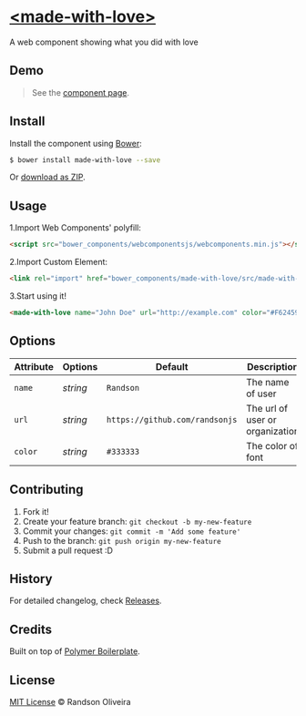 # [&lt;made-with-love&gt;](http://randsonjs.github.io/made-with-love/)

A web component showing what you did with love

## Demo

> See the [component page](http://randsonjs.github.io/made-with-love).

## Install

Install the component using [Bower](http://bower.io/):

```sh
$ bower install made-with-love --save
```

Or [download as ZIP](https://github.com/randsonjs/made-with-love/archive/master.zip).

## Usage

1.Import Web Components' polyfill:

```html
<script src="bower_components/webcomponentsjs/webcomponents.min.js"></script>
```

2.Import Custom Element:

```html
<link rel="import" href="bower_components/made-with-love/src/made-with-love.html">
```

3.Start using it!

```html
<made-with-love name="John Doe" url="http://example.com" color="#F62459"></made-with-love>
```

## Options

Attribute | Options       | Default                         | Description
---       | ---           | ---                             | ---
`name`    | *string*      | `Randson`                       | The name of user
`url`     | *string*      | `https://github.com/randsonjs`  | The url of user or organization
`color`   | *string*      | `#333333`                       | The color of font

## Contributing

1. Fork it!
2. Create your feature branch: `git checkout -b my-new-feature`
3. Commit your changes: `git commit -m 'Add some feature'`
4. Push to the branch: `git push origin my-new-feature`
5. Submit a pull request :D

## History

For detailed changelog, check [Releases](https://github.com/randsonjs/made-with-love/releases).

## Credits

Built on top of [Polymer Boilerplate](https://github.com/webcomponents/polymer-boilerplate).

## License

[MIT License](./LICENSE) © Randson Oliveira
